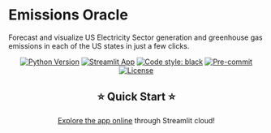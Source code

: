 # Emissions Oracle

Forecast and visualize US Electricity Sector generation and greenhouse gas emissions in each of the US states in just a few clicks.

<div align="center">


[![Python Version](https://img.shields.io/badge/python-3.7%20%7C%203.8%20%7C%203.9-blue.svg)](#supported-python-versions)
[![Streamlit App](https://static.streamlit.io/badges/streamlit_badge_black_white.svg)](https://share.streamlit.io/devanshmalik/emissions-oracle/src/streamlit_app.py)
[![Code style: black](https://img.shields.io/badge/code%20style-black-000000.svg)](https://github.com/psf/black)
[![Pre-commit](https://img.shields.io/badge/pre--commit-enabled-informational?logo=pre-commit&logoColor=white)](https://github.com/artefactory-global/streamlit_prophet/blob/main/.pre-commit-config.yaml)
[![License](https://img.shields.io/badge/License-MIT-informational.svg)](https://github.com/artefactory-global/streamlit_prophet/blob/main/LICENSE)

## ⭐  Quick Start  ⭐

[Explore the app online](https://share.streamlit.io/devanshmalik/emissions-oracle/src/streamlit_app.py) through Streamlit cloud!

</div>
